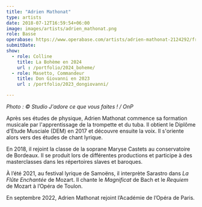 ```yaml
---
title: "Adrien Mathonat"
type: artists
date: 2018-07-12T16:59:54+06:00
image: images/artists/adrien_mathonat.png
role: Basse
operabase: https://www.operabase.com/artists/adrien-mathonat-2124292/fr
submitDate: 
show:
  - role: Colline
    title: La Bohème en 2024
    url : /portfolio/2024_boheme/
  - role: Masetto, Commandeur 
    title: Don Giovanni en 2023
    url : /portfolio/2023_dongiovanni/

---
```


_Photo : © Studio J'adore ce que vous faites ! / OnP_

Après ses études de physique, Adrien Mathonat commence sa formation musicale par l'apprentissage de la trompette et du tuba. Il obtient le Diplôme d'Etude Musciale (DEM) en 2017 et découvre ensuite la voix. Il s'oriente alors vers des études de chant lyrique.

En 2018, il rejoint la classe de la soprane Maryse Castets au conservatoire de Bordeaux. Il se produit lors de différentes productions et participe à des masterclasses dans les répertoires slaves et baroques.

À l’été 2021, au festival lyrique de Samoëns, il interprète Sarastro dans *La Flûte Enchantée* de Mozart. Il chante le *Magnificat* de Bach et le *Requiem* de Mozart à l’Opéra de Toulon.

En septembre 2022, Adrien Mathonat rejoint l’Académie de l’Opéra de Paris.
